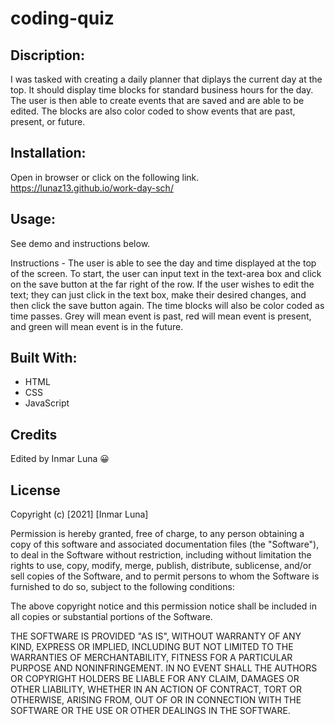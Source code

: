 # coding-quiz

## Discription: 
I was tasked with creating a daily planner that diplays the current day at the top. It should display time blocks for standard business hours for the day. The user is then able to create events that are saved and are able to be edited. The blocks are also color coded to show events that are past, present, or future.

## Installation:
Open in browser or click on the following link. https://lunaz13.github.io/work-day-sch/

## Usage:
See demo and instructions below.




Instructions - The user is able to see the day and time displayed at the top of the screen. To start, the user can input text in the text-area box and click on the save button at the far right of the row. If the user wishes to edit the text; they can just click in the text box, make their desired changes, and then click the save button again. The time blocks will also be color coded as time passes. Grey will mean event is past, red will mean event is present, and green will mean event is in the future. 

## Built With:
* HTML
* CSS
* JavaScript


## Credits
Edited by Inmar Luna :grinning:

## License 

Copyright (c) [2021] [Inmar Luna]

Permission is hereby granted, free of charge, to any person obtaining a copy
of this software and associated documentation files (the "Software"), to deal
in the Software without restriction, including without limitation the rights
to use, copy, modify, merge, publish, distribute, sublicense, and/or sell
copies of the Software, and to permit persons to whom the Software is
furnished to do so, subject to the following conditions:

The above copyright notice and this permission notice shall be included in all
copies or substantial portions of the Software.

THE SOFTWARE IS PROVIDED "AS IS", WITHOUT WARRANTY OF ANY KIND, EXPRESS OR
IMPLIED, INCLUDING BUT NOT LIMITED TO THE WARRANTIES OF MERCHANTABILITY,
FITNESS FOR A PARTICULAR PURPOSE AND NONINFRINGEMENT. IN NO EVENT SHALL THE
AUTHORS OR COPYRIGHT HOLDERS BE LIABLE FOR ANY CLAIM, DAMAGES OR OTHER
LIABILITY, WHETHER IN AN ACTION OF CONTRACT, TORT OR OTHERWISE, ARISING FROM,
OUT OF OR IN CONNECTION WITH THE SOFTWARE OR THE USE OR OTHER DEALINGS IN THE
SOFTWARE.